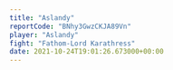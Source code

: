 ```yaml
---
title: "Aslandy"
reportCode: "BNhy3GwzCKJA89Vn"
player: "Aslandy"
fight: "Fathom-Lord Karathress"
date: 2021-10-24T19:01:26.673000+00:00
---
```

